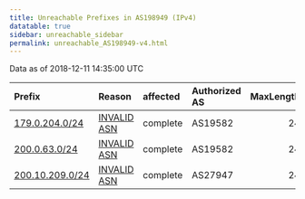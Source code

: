 ```yaml
---
title: Unreachable Prefixes in AS198949 (IPv4)
datatable: true
sidebar: unreachable_sidebar
permalink: unreachable_AS198949-v4.html
---
```


Data as of 2018-12-11 14:35:00 UTC


<div class="datatable-begin"></div>

| Prefix                                                   | Reason                                                                                                  | affected   | Authorized AS   |   MaxLength | Anchor                                         |   unreachable /24s |
|:---------------------------------------------------------|:--------------------------------------------------------------------------------------------------------|:-----------|:----------------|------------:|:-----------------------------------------------|-------------------:|
| [179.0.204.0/24](https://stat.ripe.net/179.0.204.0/24)   | [INVALID ASN](https://rpki-validator.ripe.net/announcement-preview?asn=AS198949&prefix=179.0.204.0/24)  | complete   | AS19582         |          24 | [LACNIC](unreachable_LACNIC_RPKI_Root-v4.html) |                  1 |
| [200.0.63.0/24](https://stat.ripe.net/200.0.63.0/24)     | [INVALID ASN](https://rpki-validator.ripe.net/announcement-preview?asn=AS198949&prefix=200.0.63.0/24)   | complete   | AS19582         |          24 | [LACNIC](unreachable_LACNIC_RPKI_Root-v4.html) |                  1 |
| [200.10.209.0/24](https://stat.ripe.net/200.10.209.0/24) | [INVALID ASN](https://rpki-validator.ripe.net/announcement-preview?asn=AS198949&prefix=200.10.209.0/24) | complete   | AS27947         |          24 | [LACNIC](unreachable_LACNIC_RPKI_Root-v4.html) |                  1 |

<div class="datatable-end"></div>